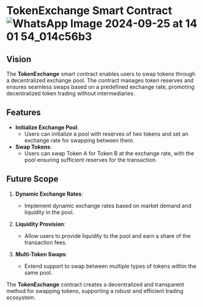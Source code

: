 # TokenExchange Smart Contract![WhatsApp Image 2024-09-25 at 14 01 54_014c56b3](https://github.com/user-attachments/assets/978794d9-317c-4091-a028-39e4d0a40d95)


## Vision

The **TokenExchange** smart contract enables users to swap tokens through a decentralized exchange pool. The contract manages token reserves and ensures seamless swaps based on a predefined exchange rate, promoting decentralized token trading without intermediaries.

## Features

- **Initialize Exchange Pool**:
  - Users can initialize a pool with reserves of two tokens and set an exchange rate for swapping between them.
- **Swap Tokens**:
  - Users can swap Token A for Token B at the exchange rate, with the pool ensuring sufficient reserves for the transaction.

## Future Scope

1. **Dynamic Exchange Rates**:

   - Implement dynamic exchange rates based on market demand and liquidity in the pool.

2. **Liquidity Provision**:

   - Allow users to provide liquidity to the pool and earn a share of the transaction fees.

3. **Multi-Token Swaps**:
   - Extend support to swap between multiple types of tokens within the same pool.

The **TokenExchange** contract creates a decentralized and transparent method for swapping tokens, supporting a robust and efficient trading ecosystem.
